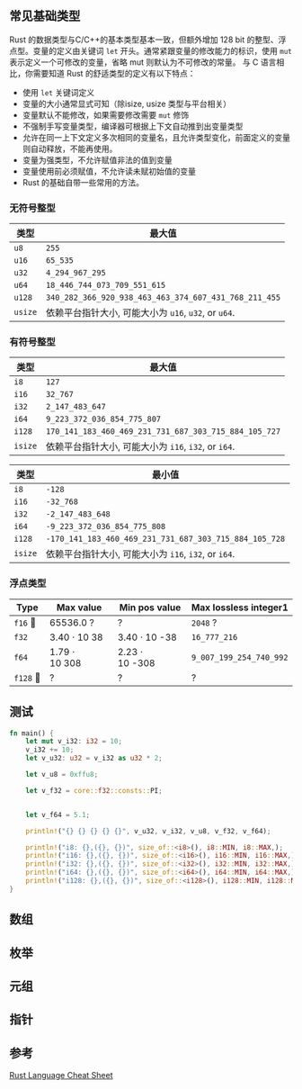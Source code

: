 
## 常见基础类型

Rust 的数据类型与C/C++的基本类型基本一致，但额外增加 128 bit 的整型、浮点型。变量的定义由关键词 `let` 开头。通常紧跟变量的修改能力的标识，使用 `mut` 表示定义一个可修改的变量，省略 mut 则默认为不可修改的常量。 与 C 语言相比，你需要知道 Rust 的舒适类型的定义有以下特点：

- 使用 `let` 关键词定义
- 变量的大小通常显式可知（除isize, usize 类型与平台相关）
- 变量默认不能修改，如果需要修改需要 `mut` 修饰
- 不强制手写变量类型，编译器可根据上下文自动推到出变量类型
- 允许在同一上下文定义多次相同的变量名，且允许类型变化，前面定义的变量则自动释放，不能再使用。
- 变量为强类型，不允许赋值非法的值到变量
- 变量使用前必须赋值，不允许读未赋初始值的变量
- Rust 的基础自带一些常用的方法。

### 无符号整型

| 类型      | 最大值                                                   |
| ------- | ----------------------------------------------------- |
| `u8`    | `255`                                                 |
| `u16`   | `65_535`                                              |
| `u32`   | `4_294_967_295`                                       |
| `u64`   | `18_446_744_073_709_551_615`                          |
| `u128`  | `340_282_366_920_938_463_463_374_607_431_768_211_455` |
| `usize` | 依赖平台指针大小, 可能大小为 `u16`, `u32`, or `u64`.               |

###  有符号整型
| 类型      | 最大值                                                   |
| ------- | ----------------------------------------------------- |
| `i8`    | `127`                                                 |
| `i16`   | `32_767`                                              |
| `i32`   | `2_147_483_647`                                       |
| `i64`   | `9_223_372_036_854_775_807`                           |
| `i128`  | `170_141_183_460_469_231_731_687_303_715_884_105_727` |
| `isize` | 依赖平台指针大小, 可能大小为 `i16`, `i32`, or `i64`.               |

| 类型      | 最小值                                                    |
| ------- | ------------------------------------------------------ |
| `i8`    | `-128`                                                 |
| `i16`   | `-32_768`                                              |
| `i32`   | `-2_147_483_648`                                       |
| `i64`   | `-9_223_372_036_854_775_808`                           |
| `i128`  | `-170_141_183_460_469_231_731_687_303_715_884_105_728` |
| `isize` | 依赖平台指针大小, 可能大小为 `i16`, `i32`, or `i64`.                |

### 浮点类型
| Type      | Max value     | Min pos value  | Max lossless integer1   |
| --------- | ------------- | -------------- | ----------------------- |
| `f16` 🚧  | 65536.0 ?     | ?              | `2048` ?                |
| `f32`     | 3.40 ⋅ 10 38  | 3.40 ⋅ 10 -38  | `16_777_216`            |
| `f64`     | 1.79 ⋅ 10 308 | 2.23 ⋅ 10 -308 | `9_007_199_254_740_992` |
| `f128` 🚧 | ?             | ?              | ?                       |

## 测试
``` rust
fn main() {
    let mut v_i32: i32 = 10;
    v_i32 += 10;
    let v_u32: u32 = v_i32 as u32 * 2;

    let v_u8 = 0xffu8;

    let v_f32 = core::f32::consts::PI;


    let v_f64 = 5.1;

    println!("{} {} {} {} {}", v_u32, v_i32, v_u8, v_f32, v_f64);

    println!("i8: {},({}, {})", size_of::<i8>(), i8::MIN, i8::MAX,);
    println!("i16: {},({}, {})", size_of::<i16>(), i16::MIN, i16::MAX,);
    println!("i32: {},({}, {})", size_of::<i32>(), i32::MIN, i32::MAX,);
    println!("i64: {},({}, {})", size_of::<i64>(), i64::MIN, i64::MAX,);
    println!("i128: {},({}, {})", size_of::<i128>(), i128::MIN, i128::MAX,);
}

```

## 数组

## 枚举


## 元组


## 指针


## 参考

[Rust Language Cheat Sheet](https://cheats.rs/#basic-types)
